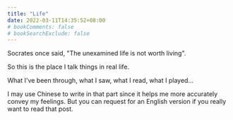 ```yaml
---
title: "Life"
date: 2022-03-11T14:35:52+08:00
# bookComments: false
# bookSearchExclude: false
---
```


Socrates once said, "The unexamined life is not worth living".

So this is the place I talk things in real life.

What I've been through, what I saw, what I read, what I played...

I may use Chinese to write in that part since it helps me more accurately convey my feelings. But you can request for an English version if you really want to read that post.

